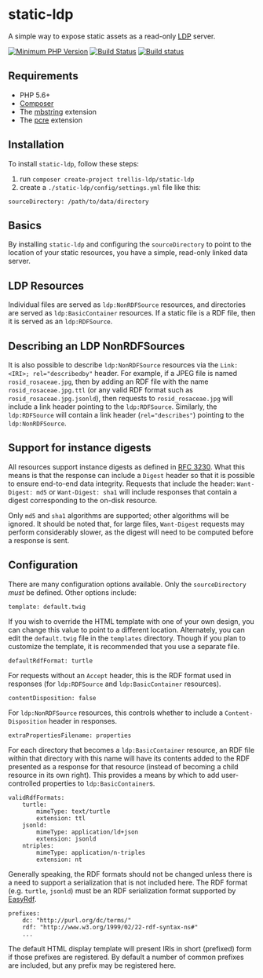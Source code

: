 # static-ldp

A simple way to expose static assets as a read-only <a href="https://www.w3.org/TR/ldp/">LDP</a> server.

[![Minimum PHP Version](https://img.shields.io/badge/php-%3E%3D%205.6-8892BF.svg?style=flat-square)](https://php.net/)
[![Build Status](https://travis-ci.org/trellis-ldp/static-ldp.svg?branch=master)](https://travis-ci.org/trellis-ldp/static-ldp)
[![Build status](https://ci.appveyor.com/api/projects/status/pad3wdgd43lg1nou?svg=true)](https://ci.appveyor.com/project/acoburn/static-ldp)

## Requirements

* PHP 5.6+
* [Composer](https://getcomposer.org/)
* The <a href="http://php.net/manual/en/book.mbstring.php">mbstring</a> extension
* The <a href="http://php.net/manual/en/book.pcre.php">pcre</a> extension

## Installation

To install `static-ldp`, follow these steps:

1. run `composer create-project trellis-ldp/static-ldp`
2. create a `./static-ldp/config/settings.yml` file like this:

```
sourceDirectory: /path/to/data/directory
```

## Basics

By installing `static-ldp` and configuring the `sourceDirectory` to point
to the location of your static resources, you have a simple, read-only linked data server.

## LDP Resources

Individual files are served as `ldp:NonRDFSource` resources,
and directories are served as `ldp:BasicContainer` resources.
If a static file is a RDF file, then it is served as an `ldp:RDFSource`.

## Describing an LDP NonRDFSources

It is also possible to describe `ldp:NonRDFSource` resources via the `Link: <IRI>; rel="describedby"`
header. For example, if a JPEG file is named `rosid_rosaceae.jpg`, then by adding an RDF file with
the name `rosid_rosaceae.jpg.ttl` (or any valid RDF format such as `rosid_rosaceae.jpg.jsonld`), then
requests to `rosid_rosaceae.jpg` will include a link header pointing to the `ldp:RDFSource`.
Similarly, the `ldp:RDFSource` will contain a link header (`rel="describes"`) pointing to the
`ldp:NonRDFSource`.

## Support for instance digests

All resources support instance digests as defined in <a href="https://tools.ietf.org/html/rfc3230">RFC 3230</a>.
What this means is that the response can include a `Digest` header so that it is possible to ensure end-to-end
data integrity. Requests that include the header: `Want-Digest: md5` or `Want-Digest: sha1` will include responses
that contain a digest corresponding to the on-disk resource.

Only `md5` and `sha1` algorithms are supported; other algorithms will be ignored. It should be noted that, for large
files, `Want-Digest` requests may perform considerably slower, as the digest will need to be computed before a
response is sent.

## Configuration

There are many configuration options available. Only the `sourceDirectory` _must_ be defined.
Other options include:

    template: default.twig

If you wish to override the HTML template with one of your own design, you can change this
value to point to a different location. Alternately, you can edit the `default.twig` file
in the `templates` directory. Though if you plan to customize the template, it is recommended
that you use a separate file.

    defaultRdfFormat: turtle

For requests without an `Accept` header, this is the RDF format used in responses (for
`ldp:RDFSource` and `ldp:BasicContainer` resources).

    contentDisposition: false

For `ldp:NonRDFSource` resources, this controls whether to include a `Content-Disposition`
header in responses.

    extraPropertiesFilename: properties

For each directory that becomes a `ldp:BasicContainer` resource, an RDF file within that directory
with this name will have its contents added to the RDF presented as a response for that resource
(instead of becoming a child resource in its own right). This provides a means by which to add
user-controlled properties to `ldp:BasicContainer`s.

    validRdfFormats:
        turtle:
            mimeType: text/turtle
            extension: ttl
        jsonld:
            mimeType: application/ld+json
            extension: jsonld
        ntriples:
            mimeType: application/n-triples
            extension: nt

Generally speaking, the RDF formats should not be changed unless there is a need to
support a serialization that is not included here. The RDF format (e.g. `turtle`,
`jsonld`) must be an RDF serialization format supported by <a href="http://www.easyrdf.org/">EasyRdf</a>.

    prefixes:
        dc: "http://purl.org/dc/terms/"
        rdf: "http://www.w3.org/1999/02/22-rdf-syntax-ns#"
        ...

The default HTML display template will present IRIs in short (prefixed) form if those
prefixes are registered. By default a number of common prefixes are included, but
any prefix may be registered here.

